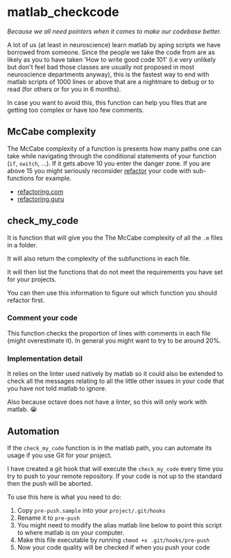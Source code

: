 # matlab_checkcode

_Because we all need pointers when it comes to make our codebase better._

A lot of us (at least in neuroscience) learn matlab by aping scripts we have borrowed from someone.
Since the people we take the code from are as likely as you to have taken
'How to write good code 101' (i.e very unlikely but don't feel bad those classes are usually not
proposed in most neuroscience departments anyway), this is the fastest way to end with
matlab scripts of 1000 lines or above that are a nightmare to debug or to read (for others or for
you in 6 months).

In case you want to avoid this, this function can help you files that are getting too complex or
have too few comments.

## McCabe complexity

The McCabe complexity of a function is presents how many paths one can take while navigating through
the conditional statements of your function (`if`, `switch`, ...). If it gets above 10 you enter the
danger zone. If you are above 15 you might seriously reconsider
[refactor](https://en.wikipedia.org/wiki/Code_refactoring) your code with sub-functions for example.

-   [refactoring.com](https://refactoring.com/)
-   [refactoring.guru](https://refactoring.guru/refactoring)

## check_my_code

It is function that will give you the The McCabe complexity of all the `.m` files in a folder.

It will also return the complexity of the subfunctions in each file.

It will then list the functions that do not meet the requirements you have set for your projects.

You can then use this information to figure out which function you should refactor first.

### Comment your code

This function checks the proportion of lines with comments in each file (might overestimate it).
In general you might want to try to be around 20%.

### Implementation detail

It relies on the linter used natively by matlab so it could also be extended to check all the messages relating to
all the little other issues in your code that you have not told matlab to ignore.

Also because octave does not have a linter, so this will only work with matlab. 😭

## Automation

If the `check_my_code` function is in the matlab path, you can automate its usage if you use Git for your project.

I have created a git hook that will execute the `check_my_code` every time you try to push to your
remote repository. If your code is not up to the standard then the push will be aborted.

To use this here is what you need to do:
1. Copy `pre-push.sample` into your `project/.git/hooks`
2. Rename it to `pre-push`
3. You might need to modify the alias matlab line below to point this script to where matlab is on your computer.
4. Make this file executable by running `chmod +x .git/hooks/pre-push`
5. Now your code quality will be checked if when you push your code
